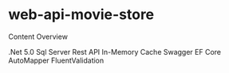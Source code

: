 # web-api-movie-store

Content Overview

.Net 5.0
Sql Server
Rest API
In-Memory Cache
Swagger
EF Core
AutoMapper
FluentValidation

